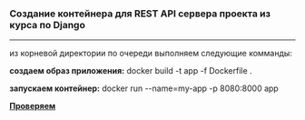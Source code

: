### **Создание контейнера для REST API сервера проекта из курса** по Django
___
из корневой директории по очереди выполняем следующие комманды:

**создаем образ приложения:**
docker build -t app -f Dockerfile .

**запускаем контейнер:**
docker run --name=my-app -p 8080:8000 app

[**Проверяем**](http://localhost:8080/api/v1/)
